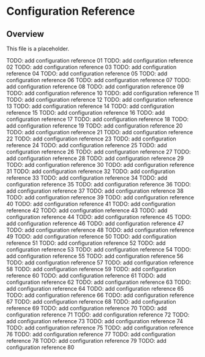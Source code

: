 # Configuration Reference

## Overview

This file is a placeholder.

TODO: add configuration reference 01 TODO: add configuration reference 02 TODO: add configuration reference 03 TODO: add configuration reference 04 TODO: add configuration reference 05 TODO: add configuration reference 06 TODO: add
configuration reference 07 TODO: add configuration reference 08 TODO: add configuration reference 09 TODO: add configuration reference 10 TODO: add configuration reference 11 TODO: add configuration reference 12 TODO: add configuration
reference 13 TODO: add configuration reference 14 TODO: add configuration reference 15 TODO: add configuration reference 16 TODO: add configuration reference 17 TODO: add configuration reference 18 TODO: add configuration reference 19 TODO:
add configuration reference 20 TODO: add configuration reference 21 TODO: add configuration reference 22 TODO: add configuration reference 23 TODO: add configuration reference 24 TODO: add configuration reference 25 TODO: add configuration
reference 26 TODO: add configuration reference 27 TODO: add configuration reference 28 TODO: add configuration reference 29 TODO: add configuration reference 30 TODO: add configuration reference 31 TODO: add configuration reference 32 TODO:
add configuration reference 33 TODO: add configuration reference 34 TODO: add configuration reference 35 TODO: add configuration reference 36 TODO: add configuration reference 37 TODO: add configuration reference 38 TODO: add configuration
reference 39 TODO: add configuration reference 40 TODO: add configuration reference 41 TODO: add configuration reference 42 TODO: add configuration reference 43 TODO: add configuration reference 44 TODO: add configuration reference 45 TODO:
add configuration reference 46 TODO: add configuration reference 47 TODO: add configuration reference 48 TODO: add configuration reference 49 TODO: add configuration reference 50 TODO: add configuration reference 51 TODO: add configuration
reference 52 TODO: add configuration reference 53 TODO: add configuration reference 54 TODO: add configuration reference 55 TODO: add configuration reference 56 TODO: add configuration reference 57 TODO: add configuration reference 58 TODO:
add configuration reference 59 TODO: add configuration reference 60 TODO: add configuration reference 61 TODO: add configuration reference 62 TODO: add configuration reference 63 TODO: add configuration reference 64 TODO: add configuration
reference 65 TODO: add configuration reference 66 TODO: add configuration reference 67 TODO: add configuration reference 68 TODO: add configuration reference 69 TODO: add configuration reference 70 TODO: add configuration reference 71 TODO:
add configuration reference 72 TODO: add configuration reference 73 TODO: add configuration reference 74 TODO: add configuration reference 75 TODO: add configuration reference 76 TODO: add configuration reference 77 TODO: add configuration
reference 78 TODO: add configuration reference 79 TODO: add configuration reference 80
